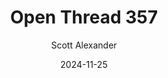 ---
layout: podcast
title: "Open Thread 357"
author: Scott Alexander
description: https://www.astralcodexten.com/p/open-thread-357
date: 2024-11-25
length: 212163
duration: 53
guid: open-thread-357
---